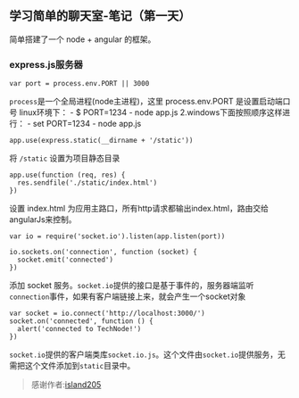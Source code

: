 ## 学习简单的聊天室-笔记（第一天）

简单搭建了一个 node + angular 的框架。

### express.js服务器

```
var port = process.env.PORT || 3000
```

`process`是一个全局进程(node主进程)，这里 process.env.PORT 是设置启动端口号
linux环境下：
    - $ PORT=1234 
    - node app.js
2.windows下面按照顺序这样进行：
    - set PORT=1234 
    - node app.js
```
app.use(express.static(__dirname + '/static'))
```

将 `/static` 设置为项目静态目录
```
app.use(function (req, res) {
  res.sendfile('./static/index.html')
})
```
设置 index.html 为应用主路口，所有http请求都输出index.html，路由交给angularJs来控制。

```
var io = require('socket.io').listen(app.listen(port))

io.sockets.on('connection', function (socket) {
  socket.emit('connected')
})
```

添加 socket 服务。`socket.io`提供的接口是基于事件的，服务器端监听`connection`事件，如果有客户端链接上来，就会产生一个socket对象
```
var socket = io.connect('http://localhost:3000/')
socket.on('connected', function () {
  alert('connected to TechNode!')
})
```

`socket.io`提供的客户端类库`socket.io.js`。这个文件由`socket.io`提供服务，无需把这个文件添加到`static`目录中。


>感谢作者:[island205](https://github.com/island205)